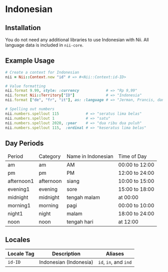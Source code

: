 <!-- This file has been generated. Source: languages/_template.md.erb -->

# Indonesian

## Installation

You do not need any additional libraries to use Indonesian with Nii.
All language data is included in `nii-core`.

## Example Usage

``` ruby
# Create a context for Indonesian
nii = Nii::Context.new "id" # => #<Nii::Context:id-ID>

# Value formatting
nii.format 9.99, style: :currency            # => "Rp 9,99"
nii.format Nii::Territory["ID"]              # => "Indonesia"
nii.format ["de", "fr", "it"], as: :language # => "Jerman, Prancis, dan Italia"

# Spelling out numbers
nii.numbers.spellout 115            # => "seratus lima belas"
nii.numbers.spellout 1              # => "satu"
nii.numbers.spellout 2020, :year    # => "dua ribu dua puluh"
nii.numbers.spellout 115,  :ordinal # => "keseratus lima belas"
```

## Day Periods


<table>
  <thead>
    <tr>
      <td>Period</td>
      <td>Category</td>
      <td>Name in Indonesian</td>
      <td>Time of Day</td>
    </tr>
  </thead>
  <tbody>
    <tr>
      <td>am</td>
      <td>am</td>
      <td>AM</td>
      <td>00:00 to 12:00</td>
    </tr>
    <tr>
      <td>pm</td>
      <td>pm</td>
      <td>PM</td>
      <td>12:00 to 24:00</td>
    </tr>
    <tr>
      <td>afternoon1</td>
      <td>afternoon</td>
      <td>siang</td>
      <td>10:00 to 15:00</td>
    </tr>
    <tr>
      <td>evening1</td>
      <td>evening</td>
      <td>sore</td>
      <td>15:00 to 18:00</td>
    </tr>
    <tr>
      <td>midnight</td>
      <td>midnight</td>
      <td>tengah malam</td>
      <td>at 00:00</td>
    </tr>
    <tr>
      <td>morning1</td>
      <td>morning</td>
      <td>pagi</td>
      <td>00:00 to 10:00</td>
    </tr>
    <tr>
      <td>night1</td>
      <td>night</td>
      <td>malam</td>
      <td>18:00 to 24:00</td>
    </tr>
    <tr>
      <td>noon</td>
      <td>noon</td>
      <td>tengah hari</td>
      <td>at 12:00</td>
    </tr>
  </tbody>
</table>



## Locales

<table>
  <thead>
    <tr>
      <th>Locale Tag</th>
      <th>Description</th>
      <th>Aliases</th>
    </tr>
  </thead>
  <tbody>
    <tr>
      <td><code>id-ID</code></td>
      <td>Indonesian (Indonesia)</td>
      <td><code>id</code>, <code>in</code>, and <code>ind</code></td>
    </tr>
  </tbody>
</table>

